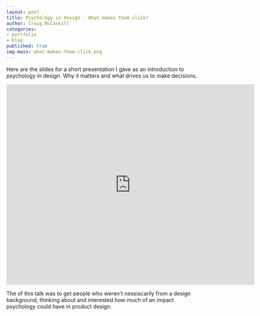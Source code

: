```yaml
---
layout: post
title: Psychology in Design - What makes them click?
author: Craig McCaskill
categories: 
- portfolio
- blog
published: true
img-main: what-makes-them-click.png
---
```

Here are the slides for a short presentation I gave as an introduction to psychology in design. Why it matters and what drives us to make decisions.

<!-- more -->

<iframe src="http://www.slideshare.net/slideshow/embed_code/36259929" width="650" height="525" frameborder="0" marginwidth="0" marginheight="0" scrolling="no"></iframe>

The of this talk was to get people who weren't nessiscarily from a design background, thinking about and interested how much of an impact psychology could have in product design. 